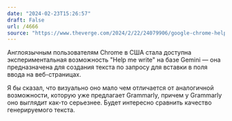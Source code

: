 ```yaml
---
date: "2024-02-23T15:26:57"
draft: False
url: /4666
source: "https://www.theverge.com/2024/2/22/24079906/google-chrome-help-me-write-gemini-ai-tool-finish-sentences"
---
```


Англоязычным пользователям Chrome в США стала доступна экспериментальная возможность "Help me write" на базе Gemini — она предназначена для создания текста по запросу для вставки в поля ввода на веб-страницах.

Я бы сказал, что визуально оно мало чем отличается от аналогичной возможности, которую уже предлагает Grammarly, причем у Grammarly оно выглядит как-то серьезнее. Будет интересно сравнить качество генерируемого текста.
